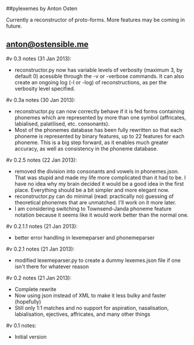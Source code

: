 ##pylexemes by Anton Osten

Currently a reconstructor of proto-forms. More features may be coming in future.

anton@ostensible.me
---------------------------------------------
#v 0.3 notes (31 Jan 2013):
- reconstructor.py now has variable levels of verbosity (maximum 3, by default 0) acessible through the -v or -verbose commands. It can also create an ongoing log (-l or -log) of reconstructions, as per the verbosity level specified.

#v 0.3a notes (30 Jan 2013):
- reconstructor.py can now correctly behave if it is fed forms containing phonemes which are represented by more than one symbol (affricates, labialised, palatilised, etc. consonants).
- Most of the phonemes database has been fully rewritten so that each phoneme is represented by binary features, up to 22 features for each phoneme. This is a big step forward, as it enables much greater accuracy, as well as consistency in the phoneme database.

#v 0.2.5 notes (22 Jan 2013):
- removed the division into consonants and vowels in phonemes.json. That was stupid and made my life more complicated than it had to be. I have no idea why my brain decided it would be a good idea in the first place. Everything should be a bit simpler and more elegant now.
- reconstructor.py can do minimal (read: practically no) guessing of theoretical phonemes that are unmatched. I'll work on it more later.
- I am considering switching to Townsend-Janda phoneme feature notation because it seems like it would work better than the normal one.

#v 0.2.1.1 notes (21 Jan 2013):
- better error handling in lexemeparser and phonemeparser

#v 0.2.1 notes (21 Jan 2013):
- modified lexemeparser.py to create a dummy lexemes.json file if one isn't there for whatever reason

#v 0.2 notes (21 Jan 2013):
- Complete rewrite
- Now using json instead of XML to make it less bulky and faster (hopefully)
- Still only 1:1 matches and no support for aspiration, nasalisation, labialisation, ejectives, affricates, and many other things

#v 0.1 notes:
- Initial version

